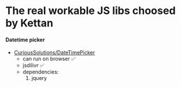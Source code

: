 # The real workable JS libs choosed by Kettan

#### Datetime picker
* [CuriousSolutions/DateTimePicker](https://github.com/CuriousSolutions/DateTimePicker)
    * can run on browser :white_check_mark:
    * jsdilivr :white_check_mark:
    * dependencies:
        1. jquery
